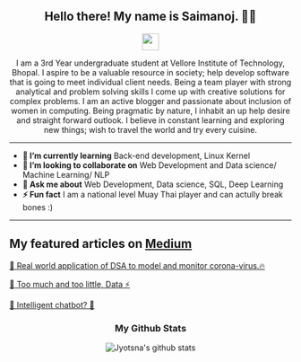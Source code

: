
<h2 align="center">Hello there! My name is Saimanoj. 👋🤓</h2>
<p align='center'>
 <!--<a href="https://www.instagram.com/jyotsna_tiwary/"><img height="30" src="https://github.com/stephenajulu/WaylonWalker/blob/main/icon/instagram.jpg?raw=true"></a>&nbsp;&nbsp;
<a href="https://twitter.com/jtiwary0503"><img height="30" src="https://github.com/stephenajulu/WaylonWalker/blob/main/icon/twitter.png?raw=true"></a>&nbsp;&nbsp;-->
<a href="https://www.linkedin.com/in/jyotsna0503/"><img height="30" src="https://github.com/stephenajulu/WaylonWalker/blob/main/icon/linkedin.png?raw=true"></a>
</p>
<div align='center'>
 

</div>

<p align="center">I am a 3rd Year undergraduate student at Vellore Institute of Technology, Bhopal. I aspire to be a valuable resource in society; help develop software that is going to meet individual client needs. Being a team player with strong analytical and problem solving skills I come up with creative solutions for complex problems. I am an active blogger and passionate about inclusion of women in computing. Being pragmatic by nature, I inhabit an up help desire and straight forward outlook. I believe in constant learning and exploring new things; wish to travel the world and try every cuisine.
</p>

------------------------------------------------------------------------------------------------------------------------------------------------------------------------------
* **🌱 I’m currently learning** Back-end development, Linux Kernel
* **👯 I’m looking to collaborate on** Web Development and Data science/ Machine Learning/ NLP
* **💬 Ask me about** Web Development, Data science, SQL, Deep Learning
* **⚡ Fun fact** I am a national level Muay Thai player and can actully break bones :)
-----------------------------------------------------------------------------------------------------------------------------------------------------------------------------

## My featured articles on <a href="https://medium.com/@beriaditya20">Medium</a>

[🚀 Real world application of DSA to model and monitor corona-virus.🔥](https://medium.com/datadriveninvestor/graphs-trees-in-real-world-df24ef23b358)

[🦄 Too much and too little, Data ⚡️](https://medium.com/datadriveninvestor/too-much-and-too-little-data-763910a833d8)

[🔧 Intelligent chatbot? 🌈](https://medium.com/voice-tech-podcast/intelligent-chat-bot-14e3571c6a0e)



<div align='center' markdown="1">

### My Github Stats

![Jyotsna's github stats](https://github-readme-stats.vercel.app/api/?username=jyotsnatiwary&show_icons=true&title_color=ffd1dc&icon_color=79ff97&text_color=ffd1dc&bg_color=151515)

 
 </div>
 
